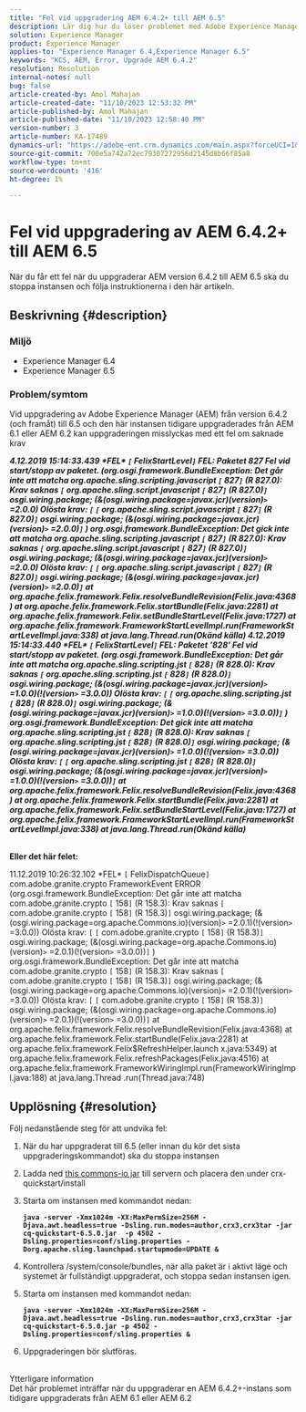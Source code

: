 ```yaml
---
title: "Fel vid uppgradering AEM 6.4.2+ till AEM 6.5"
description: Lär dig hur du löser problemet med Adobe Experience Manager där ett fel inträffar när du uppgraderar AEM version 6.4.2 till 6.5.
solution: Experience Manager
product: Experience Manager
applies-to: "Experience Manager 6.4,Experience Manager 6.5"
keywords: "KCS, AEM, Error, Upgrade AEM 6.4.2"
resolution: Resolution
internal-notes: null
bug: false
article-created-by: Amol Mahajan
article-created-date: "11/10/2023 12:53:32 PM"
article-published-by: Amol Mahajan
article-published-date: "11/10/2023 12:58:40 PM"
version-number: 3
article-number: KA-17489
dynamics-url: "https://adobe-ent.crm.dynamics.com/main.aspx?forceUCI=1&pagetype=entityrecord&etn=knowledgearticle&id=b6cbe324-c87f-ee11-8179-6045bd006b25"
source-git-commit: 700e5a742a72ec79307272956d2145d8b66f85a8
workflow-type: tm+mt
source-wordcount: '416'
ht-degree: 1%

---
```


# Fel vid uppgradering av AEM 6.4.2+ till AEM 6.5


När du får ett fel när du uppgraderar AEM version 6.4.2 till AEM 6.5 ska du stoppa instansen och följa instruktionerna i den här artikeln.

## Beskrivning {#description}


### <b>Miljö</b>

- Experience Manager 6.4
- Experience Manager 6.5


### <b>Problem/symtom</b>

Vid uppgradering av Adobe Experience Manager (AEM) från version 6.4.2 (och framåt) till 6.5 och den här instansen tidigare uppgraderades från AEM 6.1 eller AEM 6.2 kan uppgraderingen misslyckas med ett fel om saknade krav

<b>*4.12.2019 15:14:33.439 \*FEL\* `[` FelixStartLevel`]`  FEL: Paketet 827 Fel vid start/stopp av paketet. (org.osgi.framework.BundleException: Det går inte att matcha org.apache.sling.scripting.javascript `[` 827`]` (R 827.0): Krav saknas `[` org.apache.sling.script.javascript `[` 827`]` (R 827.0)`]`  osgi.wiring.package; (&amp;(osgi.wiring.package=javax.jcr)(version)`>` =2.0.0) Olösta krav: `[` `[` org.apache.sling.script.javascript `[` 827`]` (R 827.0)`]`  osgi.wiring.package; (&amp;(osgi.wiring.package=javax.jcr)(version)`>` =2.0.0)`]` )*
*org.osgi.framework.BundleException: Det gick inte att matcha org.apache.sling.scripting.javascript `[` 827`]` (R 827.0): Krav saknas `[` org.apache.sling.script.javascript `[` 827`]` (R 827.0)`]`  osgi.wiring.package; (&amp;(osgi.wiring.package=javax.jcr)(version)`>` =2.0.0) Olösta krav: `[` `[` org.apache.sling.script.javascript `[` 827`]` (R 827.0)`]`  osgi.wiring.package; (&amp;(osgi.wiring.package=javax.jcr)(version)`>` =2.0.0)`]`*
*at org.apache.felix.framework.Felix.resolveBundleRevision(Felix.java:4368)*
*at org.apache.felix.framework.Felix.startBundle(Felix.java:2281)*
*at org.apache.felix.framework.Felix.setBundleStartLevel(Felix.java:1727)*
*at org.apache.felix.framework.FrameworkStartLevelImpl.run(FrameworkStartLevelImpl.java:338)*
*at java.lang.Thread.run(Okänd källa)*
*4.12.2019 15:14:33.440 \*FEL\* `[` FelixStartLevel`]`  FEL: Paketet &#39;828&#39; Fel vid start/stopp av paketet. (org.osgi.framework.BundleException: Det går inte att matcha org.apache.sling.scripting.jst `[` 828`]` (R 828.0): Krav saknas `[` org.apache.sling.scripting.jst `[` 828`]` (R 828.0)`]`  osgi.wiring.package; (&amp;(osgi.wiring.package=javax.jcr)(version)`>` =1.0.0)(!(version`>` =3.0.0)) Olösta krav: `[` `[` org.apache.sling.scripting.jst `[` 828`]` (R 828.0)`]`  osgi.wiring.package; (&amp;(osgi.wiring.package=javax.jcr)(version)`>` =1.0.0)(!(version`>` =3.0.0))`]` )*
*org.osgi.framework.BundleException: Det gick inte att matcha org.apache.sling.scripting.jst `[` 828`]` (R 828.0): Krav saknas `[` org.apache.sling.scripting.jst `[` 828`]` (R 828.0)`]`  osgi.wiring.package; (&amp;(osgi.wiring.package=javax.jcr)(version)`>` =1.0.0)(!(version`>` =3.0.0)) Olösta krav: `[` `[` org.apache.sling.scripting.jst `[` 828`]` (R 828.0)`]`  osgi.wiring.package; (&amp;(osgi.wiring.package=javax.jcr)(version)`>` =1.0.0)(!(version`>` =3.0.0))`]`*
*at org.apache.felix.framework.Felix.resolveBundleRevision(Felix.java:4368)*
*at org.apache.felix.framework.Felix.startBundle(Felix.java:2281)*
*at org.apache.felix.framework.Felix.setBundleStartLevel(Felix.java:1727)*
*at org.apache.felix.framework.FrameworkStartLevelImpl.run(FrameworkStartLevelImpl.java:338)*
*at java.lang.Thread.run(Okänd källa)*

<br>Eller det här felet:</b>

11.12.2019 10:26:32.102 \*FEL\* `[` FelixDispatchQueue`]`  com.adobe.granite.crypto FrameworkEvent ERROR (org.osgi.framework.BundleException: Det går inte att matcha com.adobe.granite.crypto `[` 158`]` (R 158.3): Krav saknas `[` com.adobe.granite.crypto `[` 158`]` (R 158.3)`]`  osgi.wiring.package; (&amp;(osgi.wiring.package=org.apache.Commons.io)(version)`>` =2.0.1)(!(version`>` =3.0.0)) Olösta krav: `[` `[` com.adobe.granite.crypto `[` 158`]` (R 158.3)`]`  osgi.wiring.package; (&amp;(osgi.wiring.package=org.apache.Commons.io)(version)`>` =2.0.1)(!(version`>` =3.0.0))`]` ) org.osgi.framework.BundleException: Det går inte att matcha com.adobe.granite.crypto `[` 158`]` (R 158.3): Krav saknas `[` com.adobe.granite.crypto `[` 158`]` (R 158.3)`]`  osgi.wiring.package; (&amp;(osgi.wiring.package=org.apache.Commons.io)(version)`>` =2.0.1)(!(version`>` =3.0.0)) Olösta krav: `[` `[` com.adobe.granite.crypto `[` 158`]` (R 158.3)`]`  osgi.wiring.package; (&amp;(osgi.wiring.package=org.apache.Commons.io)(version)`>` =2.0.1)(!(version`>` =3.0.0))`]`
at org.apache.felix.framework.Felix.resolveBundleRevision(Felix.java:4368) at org.apache.felix.framework.Felix.startBundle(Felix.java:2281) at org.apache.felix.framework.Felix$RefreshHelper.launch x.java:5349) at org.apache.felix.framework.Felix.refreshPackages(Felix.java:4516) at org.apache.felix.framework.FrameworkWiringImpl.run(FrameworkWiringImpl.java:188) at java.lang.Thread .run(Thread.java:748)


## Upplösning {#resolution}

Följ nedanstående steg för att undvika fel:
1. När du har uppgraderat till 6.5 (eller innan du kör det sista uppgraderingskommandot) ska du stoppa instansen
2. Ladda ned [this commons-io jar](https://repo1.maven.org/maven2/commons-io/commons-io/2.6/commons-io-2.6.jar) till servern och placera den under crx-quickstart/install
3. Starta om instansen med kommandot nedan:

   <b>`java -server -Xmx1024m -XX:MaxPermSize=256M -Djava.awt.headless=true -Dsling.run.modes=author,crx3,crx3tar -jar cq-quickstart-6.5.0.jar  -p 4502 -Dsling.properties=conf/sling.properties -Dorg.apache.sling.launchpad.startupmode=UPDATE &`</b>
4. Kontrollera /system/console/bundles, när alla paket är i aktivt läge och systemet är fullständigt uppgraderat, och stoppa sedan instansen igen.
5. Starta om instansen med kommandot nedan:

   <b>`java -server -Xmx1024m -XX:MaxPermSize=256M -Djava.awt.headless=true -Dsling.run.modes=author,crx3,crx3tar -jar cq-quickstart-6.5.0.jar -p 4502 -Dsling.properties=conf/sling.properties &`</b>
6. Uppgraderingen bör slutföras.

<br>Ytterligare information<br>
Det här problemet inträffar när du uppgraderar en AEM 6.4.2+-instans som tidigare uppgraderats från AEM 6.1 eller AEM 6.2
